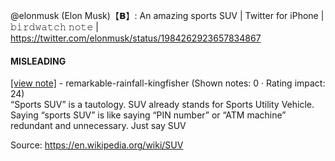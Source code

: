 @elonmusk (Elon Musk)【𝗕】: An amazing sports SUV | Twitter for iPhone | 𝚋𝚒𝚛𝚍𝚠𝚊𝚝𝚌𝚑 𝚗𝚘𝚝𝚎 | https://twitter.com/elonmusk/status/1984262923657834867

#### MISLEADING

[[view note]](https://x.com/i/birdwatch/n/1984336885842350094) - remarkable-rainfall-kingfisher (Shown notes: 0 · Rating impact: 24)\
“Sports SUV” is a tautology. SUV already stands for Sports Utility Vehicle. Saying “sports SUV” is like saying “PIN number” or “ATM machine” redundant and unnecessary. Just say SUV

Source: https://en.wikipedia.org/wiki/SUV
